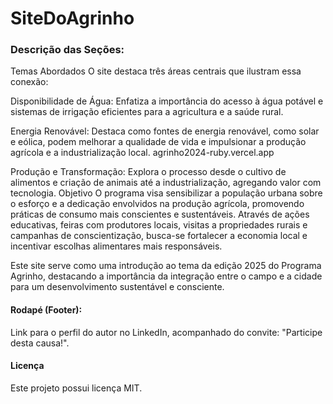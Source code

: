 # SiteDoAgrinho
### Descrição das Seções:

Temas Abordados
O site destaca três áreas centrais que ilustram essa conexão:

Disponibilidade de Água: Enfatiza a importância do acesso à água potável e sistemas de irrigação eficientes para a agricultura e a saúde rural.

Energia Renovável: Destaca como fontes de energia renovável, como solar e eólica, podem melhorar a qualidade de vida e impulsionar a produção agrícola e a industrialização local.
agrinho2024-ruby.vercel.app

Produção e Transformação: Explora o processo desde o cultivo de alimentos e criação de animais até a industrialização, agregando valor com tecnologia.
Objetivo
O programa visa sensibilizar a população urbana sobre o esforço e a dedicação envolvidos na produção agrícola, promovendo práticas de consumo mais conscientes e sustentáveis. Através de ações educativas, feiras com produtores locais, visitas a propriedades rurais e campanhas de conscientização, busca-se fortalecer a economia local e incentivar escolhas alimentares mais responsáveis.

Este site serve como uma introdução ao tema da edição 2025 do Programa Agrinho, destacando a importância da integração entre o campo e a cidade para um desenvolvimento sustentável e consciente.

#### Rodapé (Footer):

Link para o perfil do autor no LinkedIn, acompanhado do convite: "Participe desta causa!".

#### Licença  
Este projeto possui licença MIT.

